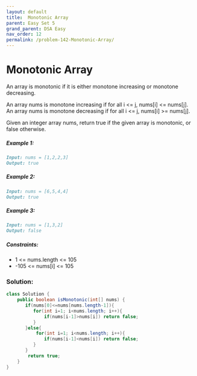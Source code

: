 ```yaml
---
layout: default
title:  Monotonic Array
parent: Easy Set 5
grand_parent: DSA Easy
nav_order: 12
permalink: /problem-142-Monotonic-Array/
---
```

# Monotonic Array

An array is monotonic if it is either monotone increasing or monotone decreasing.

An array nums is monotone increasing if for all i <= j, nums[i] <= nums[j]. An array nums is monotone decreasing if for all i <= j, nums[i] >= nums[j].

Given an integer array nums, return true if the given array is monotonic, or false otherwise.

##### Example 1:
```markdown
Input: nums = [1,2,2,3]
Output: true
```
##### Example 2:
```markdown
Input: nums = [6,5,4,4]
Output: true
```
##### Example 3:
```markdown
Input: nums = [1,3,2]
Output: false
```
##### Constraints:
* 1 <= nums.length <= 105
* -105 <= nums[i] <= 105

### Solution:
```java
class Solution {
    public boolean isMonotonic(int[] nums) {
       if(nums[0]<=nums[nums.length-1]){
          for(int i=1; i<nums.length; i++){
              if(nums[i-1]>nums[i]) return false;
          } 
       }else{
           for(int i=1; i<nums.length; i++){
              if(nums[i-1]<nums[i]) return false;
          } 
       }
        return true;
    }
}
```